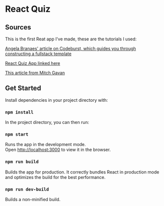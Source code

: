 # React Quiz

## Sources
This is the first Reat app I've made, these are the tutorials I used:

[Angela Branaes' article on Codeburst, which guides you through constructing a fullstack template](https://codeburst.io/creating-a-full-stack-web-application-with-python-npm-webpack-and-react-8925800503d9)<br>

[React Quiz App linked here](https://forum.freecodecamp.org/t/quiz-application-built-with-react/68515)<br>

[This article from Mitch Gavan](https://mitchgavan.com/react-quiz/)<br>

## Get Started
Install dependencies in your project directory with:
### `npm install`

In the project directory, you can then run:

### `npm start`

Runs the app in the development mode.<br>
Open [http://localhost:3000](http://localhost:3000) to view it in the browser.

### `npm run build`

Builds the app for production. It correctly bundles React in production mode and optimizes the build for the best performance.<br>

### `npm run dev-build`

Builds a non-minified build.
